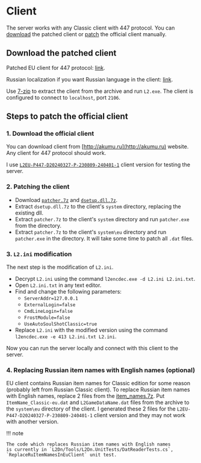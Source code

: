 # Client

The server works with any Classic client with 447 protocol. You can [download](#download-the-patched-client) the patched client or [patch](#steps-to-patch-the-official-client) the official client manually.


## Download the patched client

Patched EU client for 447 protocol: [link](https://drive.google.com/file/d/1Sv7yYdxNFtj4U-_Zo9TvD5WTrE3wFNh4/view?usp=sharing).

Russian localization if you want Russian language in the client: [link](https://drive.google.com/file/d/1LrfIicy1oZLVVl6AJyu_8NCkMvZ47L1P/view?usp=sharing).

Use [7-zip](https://7-zip.org/) to extract the client from the archive and run `L2.exe`. The client is configured to connect to `localhost`, port `2106`.


## Steps to patch the official client

### 1. Download the official client

You can download client from [http://akumu.ru](http://akumu.ru) website. Any client for 447 protocol should work.

I use [`L2EU-P447-D20240327-P-230809-240401-1`](http://akumu.ru/lineage2/L2EU/P447/L2EU-P447-D20240327-P-230809-240401-1/) client version for testing the server.

### 2. Patching the client

- Download [`patcher.7z`](https://drive.google.com/file/d/1cL0Zl2dPKFIDr60VNS759TNmYRVaL4Y7/view?usp=sharing) and [`dsetup.dll.7z`](https://drive.google.com/file/d/1Tg48f7gmkAp1pnUN7EDbnZM81353wW_A/view?usp=sharing).
- Extract `dsetup.dll.7z` to the client's `system` directory, replacing the existing dll.
- Extract `patcher.7z` to the client's `system` directory and run `patcher.exe` from the directory.
- Extract `patcher.7z` to the client's `system\eu` directory and run `patcher.exe` in the directory. It will take some time to patch all `.dat` files.

### 3. `L2.ini` modification

The next step is the modification of `L2.ini`.

- Decrypt `L2.ini` using the command `l2encdec.exe -d L2.ini L2.ini.txt`.
- Open `L2.ini.txt` in any text editor.
- Find and change the following parameters:
  - `ServerAddr=127.0.0.1`
  - `ExternalLogin=false`
  - `CmdLineLogin=false`
  - `FrostModule=false`
  - `UseAutoSoulShotClassic=true`
- Replace `L2.ini` with the modified version using the command `l2encdec.exe -e 413 L2.ini.txt L2.ini`.

Now you can run the server locally and connect with this client to the server.

### 4. Replacing Russian item names with English names (optional)

EU client contains Russian item names for Classic edition for some reason (probably left from Russian Classic client).
To replace Russian item names with English names, replace 2 files from the [item_names.7z](https://drive.google.com/file/d/1F1YlOGZAnfsB3lnhUxEH0eePVspGKOW5/view?usp=sharing).
Put `ItemName_Classic-eu.dat` and `L2GameDataName.dat` files from the archive to the `system\eu` directory of the client.
I generated these 2 files for the `L2EU-P447-D20240327-P-230809-240401-1` client version and they may not work with another version.

!!! note

    The code which replaces Russian item names with English names 
    is currently in `L2Dn/Tools/L2Dn.UnitTests/DatReaderTests.cs`, `ReplaceRuItemNamesInEuClient` unit test.
